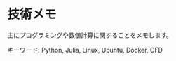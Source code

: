 # 技術メモ

主にプログラミングや数値計算に関することをメモします。

キーワード: Python, Julia, Linux, Ubuntu, Docker, CFD

```{tableofcontents}
```
